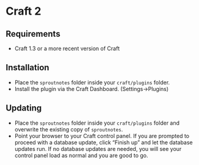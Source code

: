 # Craft 2

## Requirements

* Craft 1.3 or a more recent version of Craft

## Installation

* Place the `sproutnotes` folder inside your `craft/plugins` folder.
* Install the plugin via the Craft Dashboard. (Settings&rarr;Plugins)

## Updating

* Place the `sproutnotes` folder inside your `craft/plugins` folder and overwrite the existing copy of `sproutnotes`.
* Point your browser to your Craft control panel. If you are prompted to proceed with a database update, click “Finish up” and let the database updates run.  If no database updates are needed, you will see your control panel load as normal and you are good to go.
